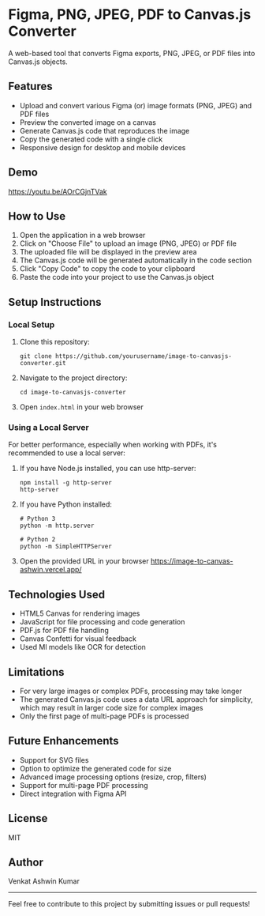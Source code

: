 # Figma, PNG, JPEG, PDF to Canvas.js Converter

A web-based tool that converts Figma exports, PNG, JPEG, or PDF files into Canvas.js objects.

## Features

- Upload and convert various Figma (or) image formats (PNG, JPEG) and PDF files
- Preview the converted image on a canvas
- Generate Canvas.js code that reproduces the image
- Copy the generated code with a single click
- Responsive design for desktop and mobile devices

## Demo

https://youtu.be/AOrCGjnTVak

## How to Use

1. Open the application in a web browser
2. Click on "Choose File" to upload an image (PNG, JPEG) or PDF file
3. The uploaded file will be displayed in the preview area
4. The Canvas.js code will be generated automatically in the code section
5. Click "Copy Code" to copy the code to your clipboard
6. Paste the code into your project to use the Canvas.js object

## Setup Instructions

### Local Setup

1. Clone this repository:
   ```
   git clone https://github.com/yourusername/image-to-canvasjs-converter.git
   ```

2. Navigate to the project directory:
   ```
   cd image-to-canvasjs-converter
   ```

3. Open `index.html` in your web browser

### Using a Local Server

For better performance, especially when working with PDFs, it's recommended to use a local server:

1. If you have Node.js installed, you can use http-server:
   ```
   npm install -g http-server
   http-server
   ```

2. If you have Python installed:
   ```
   # Python 3
   python -m http.server
   
   # Python 2
   python -m SimpleHTTPServer
   ```

3. Open the provided URL in your browser https://image-to-canvas-ashwin.vercel.app/

## Technologies Used

- HTML5 Canvas for rendering images
- JavaScript for file processing and code generation
- PDF.js for PDF file handling
- Canvas Confetti for visual feedback
- Used Ml models like OCR for detection

## Limitations

- For very large images or complex PDFs, processing may take longer
- The generated Canvas.js code uses a data URL approach for simplicity, which may result in larger code size for complex images
- Only the first page of multi-page PDFs is processed

## Future Enhancements

- Support for SVG files
- Option to optimize the generated code for size
- Advanced image processing options (resize, crop, filters)
- Support for multi-page PDF processing
- Direct integration with Figma API

## License

MIT

## Author

Venkat Ashwin Kumar

---

Feel free to contribute to this project by submitting issues or pull requests!
